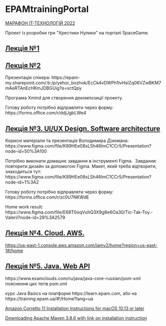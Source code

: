 # EPAMtrainingPortal

[МАРАФОН ІТ-ТЕХНОЛОГІЙ 2022](https://training.epam.ua/Events/Details/4?utm_source=dou&utm_medium=calendar&utm_campaign=it-marathon&lang=ua)

Проект із розробки гри "Хрестики Нулики" на порталі SpaceGame.

## [Лекція №1](https://epa.ms/first-session-marathon)

## [Лекція №2](https://epa.ms/second-session-marathon)
<p>
Презентація спікера: https://epam-my.sharepoint.com/:b:/p/yehor_bozhok/EcCk4vDWPh1IvHslZq06VZwBKM7mAeRTAnEcHKmJDBGUig?e=xctQpy
</p>
<p>Програма Xmind для створення декомпозиції проекту.</p>
<p>
Готову роботу потрібно відправляти через форму: https://forms.office.com/r/ddjJgbLWe4
</p>


## [Лекція №3. UI/UX Design. Software architecture](https://epa.ms/third-session-marathon)
<p>Корисні матеріали та презентація Володимира Дзюмана:
https://www.figma.com/file/K89HEe08sLSh46lmC1CCr5/Presentation?node-id=50%3A100 
</p>
<p>Потрібно виконати домашнє завдання в інструменті Figma. 
Завдання: повторити дизайн за допомогою Figma. Макет, який треба відтворити, знаходиться тут: https://www.figma.com/file/K89HEe08sLSh46lmC1CCr5/Presentation?node-id=1%3A2
</p>
<p>
Готову роботу потрібно відправляти через форму: https://forms.office.com/r/zc0U7NKWdE
</p>
<p>
Home work result:
https://www.figma.com/file/E68T0oqVuhQ3X9g8e6Oa30/Tic-Tak-Toy.-Valerii?node-id=29%3A2579
</p>

## [Лекція №4. Cloud. AWS.](https://epa.ms/fourth-session-marathon)
https://us-east-1.console.aws.amazon.com/iamv2/home?region=us-east-1#/home

## [Лекція №5. Java. Web API](https://epa.ms/fifth-session-marathon)
<p>
https://www.examclouds.com/ru/java/java-core-russian/pom-xml пояснення цих тегів pom.xml
</p>
<p>
курс Java Basics на платформі https://learn.epam.com, або на https://training.epam.ua/#!/Home?lang=ua
</p>
<p>

[Amazon Corretto 11 Installation Instructions for macOS 10.13 or later](https://docs.aws.amazon.com/corretto/latest/corretto-11-ug/macos-install.html)
</p>

[Downloading Apache Maven 3.8.6 with link on installation instruction](https://maven.apache.org/download.cgi)
